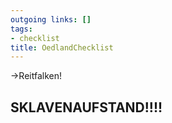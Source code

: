 ```yaml
---
outgoing links: []
tags:
- checklist
title: OedlandChecklist
---
```

->Reitfalken!

## SKLAVENAUFSTAND!!!!
